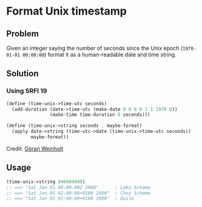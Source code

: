 # Format Unix timestamp

## Problem

Given an integer saying the number of seconds since the Unix epoch
(`1970-01-01 00:00:00`) format it as a human-readable date and time
string.

## Solution

### Using SRFI 19

```Scheme
(define (time-unix->time-utc seconds)
  (add-duration (date->time-utc (make-date 0 0 0 0 1 1 1970 0))
                (make-time time-duration 0 seconds)))

(define (time-unix->string seconds . maybe-format)
  (apply date->string (time-utc->date (time-unix->time-utc seconds))
         maybe-format))
```

Credit: [Göran Weinholt](https://weinholt.se/)

## Usage

```Scheme
(time-unix->string 946684800)
;; ==> "Sat Jan 01 00:00:00Z 2000"      ; Loko Scheme
;; ==> "Sat Jan 01 02:00:00+0200 2000"  ; Chez Scheme
;; ==> "Sat Jan 01 01:00:00+0100 2000"  ; Guile
```
